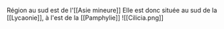 Région au sud est de l'[[Asie mineure]]
Elle est donc située au sud de la [[Lycaonie]], à l'est de la [[Pamphylie]]
![[Cilicia.png]]